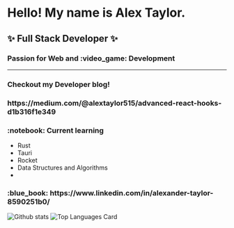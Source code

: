 <h1> Hello! My name is Alex Taylor. </h1>
<h2> ✨ Full Stack Developer ✨ </h2>
<h3> Passion for Web and :video_game: Development </h3>
<hr>
<h3> Checkout my Developer blog! <h3>
<p> https://medium.com/@alextaylor515/advanced-react-hooks-d1b316f1e349 </p> 

<h3> :notebook: Current learning</h3>
<ul>
  <li> Rust </li>
  <li> Tauri </li>
  <li> Rocket </li>
  <li> Data Structures and Algorithms <li>
</ul>

<h3>
 :blue_book: https://www.linkedin.com/in/alexander-taylor-8590251b0/
</h3>

![Github stats](https://github-readme-stats.vercel.app/api?username=AlexTaylorCoder&theme=highcontrast&show_icons=true&count_private=true)
![Top Languages Card](https://github-readme-stats.vercel.app/api/top-langs/?username=AlexTaylorCoder)

<!--
**AlexTaylorCoder/AlexTaylorCoder** is a ✨ _special_ ✨ repository because its `README.md` (this file) appears on your GitHub profile.

Here are some ideas to get you started:

- 🔭 I’m currently working on ...
- 🌱 I’m currently learning ...
- 👯 I’m looking to collaborate on ...
- 🤔 I’m looking for help with ...
- 💬 Ask me about ...
- 📫 How to reach me: ...
- 😄 Pronouns: ...
- ⚡ Fun fact: ...
-->
